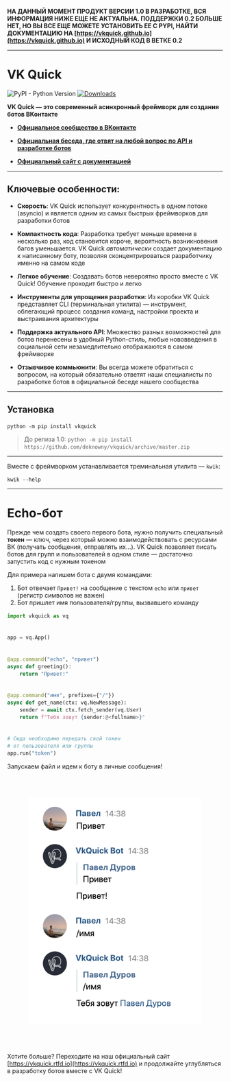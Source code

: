 __НА ДАННЫЙ МОМЕНТ ПРОДУКТ ВЕРСИИ 1.0 В РАЗРАБОТКЕ, ВСЯ ИНФОРМАЦИЯ НИЖЕ ЕЩЕ НЕ АКТУАЛЬНА. ПОДДЕРЖКИ 0.2 БОЛЬШЕ НЕТ, НО ВЫ ВСЕ ЕЩЕ МОЖЕТЕ УСТАНОВИТЬ ЕЕ С PYPI, НАЙТИ ДОКУМЕНТАЦИЮ НА [https://vkquick.github.io](https://vkquick.github.io) И ИСХОДНЫЙ КОД В ВЕТКЕ 0.2__
***
# VK Quick
![PyPI - Python Version](https://img.shields.io/pypi/pyversions/vkquick)
[![Downloads](https://pepy.tech/badge/vkquick)](https://pepy.tech/project/vkquick)

__VK Quick — это современный асинхронный фреймворк для создания ботов ВКонтакте__

* [__Официальное сообщество в ВКонтакте__](https://vk.com/vkquick)

* [__Официальная беседа, где отвят на любой вопрос по API и разработке ботов__](https://vk.me/join/AJQ1dzLqwBeU7O0H_oJZYNjD)

* [__Официальный сайт с документацией__](https://vkquick.rtfd.io)

***

## Ключевые особенности:

* __Скорость__: VK Quick использует конкурентность в одном потоке (asyncio) и является одним из самых быстрых фреймворков для разработки ботов

* __Компактность кода__: Разработка требует меньше времени в несколько раз, код становится короче, вероятность возникновения багов уменьшается. VK Quick _автоматически_ создает документацию к написанному боту, позволяя сконцентрироваться разработчику именно на самом коде

* __Легкое обучение__: Создавать ботов невероятно просто вместе с VK Quick! Обучение проходит быстро и легко

* __Инструменты для упрощения разработки__: Из коробки VK Quick представляет CLI (терминальная утилита) — инструмент, облегающий процесс создания команд, настройки проекта и выстраивания архитектуры

* __Поддержка актуального API__: Множество разных возможностей для ботов перенесены в удобный Python-стиль, любые нововведения в социальной сети незамедлительно отображаются в самом фреймворке

* __Отзывчивое коммьюнити__: Вы всегда можете обратиться с вопросом, на который обязательно ответят наши специалисты по разработке ботов в официальной беседе нашего сообщества

***

## Установка
```shell script
python -m pip install vkquick
```

> До релиза 1.0: `python -m pip install https://github.com/deknowny/vkquick/archive/master.zip`

***

Вместе с фреймворком устанавливается треминальная утилита — `kwik`:

```shell script
kwik --help
```

***

# Echo-бот
Прежде чем создать своего первого бота, нужно получить специальный __токен__ — ключ, через который можно взаимодействовать с ресурсами ВК (получать сообщения, отправлять их...). VK Quick позволяет писать ботов для групп и пользователей в одном стиле — достаточно запустить код с нужным токеном

Для примера напишем бота с двумя командами:
1. Бот отвечает `Привет!` на сообщение с текстом `echo` или `привет` (регистр символов не важен)
2. Бот пришлет имя пользователя/группы, вызвавшего команду

```python
import vkquick as vq


app = vq.App()


@app.command("echo", "привет")
async def greeting():
    return "Привет!"


@app.command("имя", prefixes={"/"})
async def get_name(ctx: vq.NewMessage):
    sender = await ctx.fetch_sender(vq.User)
    return f"Тебя зовут {sender:@<fullname>}"


# Сюда необходимо передать свой токен 
# от пользователя или группы
app.run("token")
```
Запускаем файл и идем к боту в личные сообщения!

<div style="border-radius: 50%; padding: 10%">
<img src="./imgs/echo-example.png" alt="Пример работы бота">
</div>

Хотите больше? Переходите на наш официальный сайт [https://vkquick.rtfd.io](https://vkquick.rtfd.io) и продолжайте углубляться в разработку ботов вместе с VK Quick!
